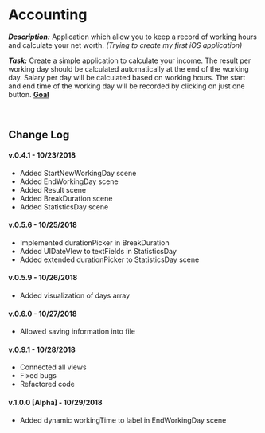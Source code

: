 # Accounting

_**Description:**_ Application which allow you to keep a record of working hours and calculate your net worth. _(Trying to create my first iOS application)_

_**Task:**_ Create a simple application to calculate your income. The result per working day should be calculated automatically at the end of the working day. Salary per day will be calculated based on working hours. The start and end time of the working day will be recorded by clicking on just one button. **[Goal](https://i.imgur.com/zSermki.png)**

</br>

## Change Log

#### v.0.4.1 - 10/23/2018
* Added StartNewWorkingDay scene
* Added EndWorkingDay scene
* Added Result scene
* Added BreakDuration scene
* Added StatisticsDay scene

#### v.0.5.6 - 10/25/2018
* Implemented durationPicker in BreakDuration
* Added UIDateVIew to textFields in StatisticsDay
* Added extended durationPicker to StatisticsDay scene

#### v.0.5.9 - 10/26/2018
* Added visualization of days array

#### v.0.6.0 - 10/27/2018
* Allowed saving information into file

#### v.0.9.1 - 10/28/2018
* Connected all views
* Fixed bugs
* Refactored code

#### v.1.0.0 [Alpha] - 10/29/2018
* Added dynamic workingTime to label in EndWorkingDay scene
